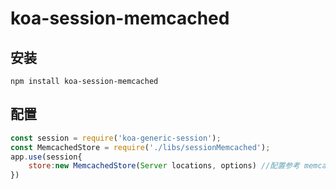 # koa-session-memcached

## 安装

```shell
npm install koa-session-memcached
```

## 配置
``` javascript
const session = require('koa-generic-session');
const MemcachedStore = require('./libs/sessionMemcached');
app.use(session{
    store:new MemcachedStore(Server locations, options) //配置参考 memcached
})
```